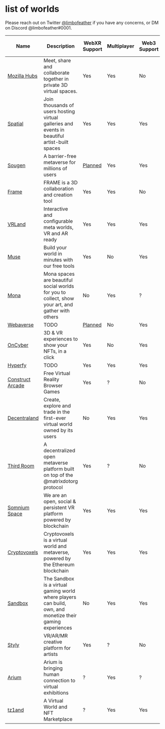 # list of worlds

Please reach out on Twitter [@limbofeather](https://twitter.com/_limbofeather) if you have any concerns, or DM on Discord @limbofeather#0001.

| Name | Description | WebXR Support | Multiplayer | Web3 Support | Custom Avatar Support | Avatar File Format |
| -------- | -------- | -------- | ------------ | -------- | ---------- | ---------- |
| [Mozilla Hubs](https://hubs.mozilla.com) | Meet, share and collaborate together in private 3D virtual spaces. | Yes | Yes | No |
| [Spatial](https://spatial.io) | Join thousands of users hosting virtual galleries and events in beautiful artist-built spaces | Yes | Yes | Yes |
| [Sougen](https://sougen.co) | A barrier-free metaverse for millions of users | [Planned](https://docs.sougen.co/more/roadmap#foundation) | Yes | Yes |
| [Frame](https://framevr.io) | FRAME is a 3D collaboration and creation tool | Yes | Yes | No |
| [VRLand](https://vrland.io) | Interactive and configurable meta worlds, VR and AR ready | Yes | Yes | Yes |
| [Muse](https://muse.place) | Build your world in minutes with our free tools | Yes | No | Yes |
| [Mona](https://www.mona.gallery) | Mona spaces are beautiful social worlds for you to collect, show your art, and gather with others | No | Yes | ? |
| [Webaverse](https://webaverse.com) | TODO | [Planned](https://github.com/webaverse/app/issues/2813) | No | Yes |
| [OnCyber](https://oncyber.io) | 3D & VR experiences to show your NFTs, in a click | Yes | No | Yes |
| [Hyperfy](https://hyperfy.io) | TODO | Yes | Yes | Yes |
| [Construct Arcade](https://constructarcade.com) | Free Virtual Reality Browser Games | Yes | ? | No |
| [Decentraland](https://decentraland.org) | Create, explore and trade in the first-ever virtual world owned by its users | No | Yes | Yes |
| [Third Room](https://thirdroom.io) | A decentralized open metaverse platform built on top of the @matrixdotorg protocol | Yes | ? | No |
| [Somnium Space](https://somniumspace.com) | We are an open, social & persistent VR platform powered by blockchain | Yes | Yes | Yes |
| [Cryptovoxels](https://www.cryptovoxels.com) | Cryptovoxels is a virtual world and metaverse, powered by the Ethereum blockchain | Yes | Yes | Yes |
| [Sandbox](https://www.sandbox.game) | The Sandbox is a virtual gaming world where players can build, own, and monetize their gaming experiences | No | Yes | Yes |
| [Styly](https://styly.cc/) | VR/AR/MR creative platform for artists | Yes | ? | No |
| [Arium](https://arium.xyz) | Arium is bringing human connection to virtual exhibitions | ? | Yes | ? |
| [tz1and](https://www.tz1and) | A Virtual World and NFT Marketplace | ? | Yes | Yes |

